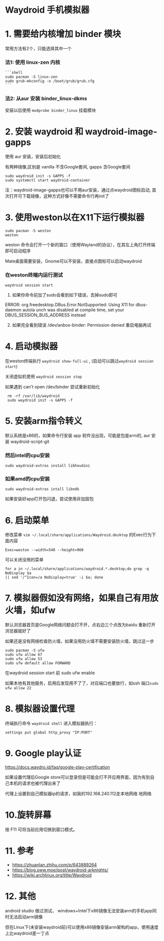 Waydroid 手机模拟器
===

# 1. 需要给内核增加 binder 模块

  常用方法有2个，只能选择其中一个
  ### 法1: 使用 linux-zen 内核
    ```shell
    sudo pacman -S linux-zen
    sudo grub-mkconfig -o /boot/grub/grub.cfg
    ```
  ### 法2: 从aur 安装 binder_linux-dkms
  安装以后使用 `modprobe binder_linux` 挂载模块

# 2. 安装 waydroid 和 waydroid-image-gapps

  使用 aur 安装，安装后初始化
  
  有两种镜像,区别是 vanilla 不含Google套间, gapps 含Google套间
  ```shell
  sudo waydroid init -s GAPPS -f
  sudo systemctl start waydroid-container
  ```

  注：waydroid-image-gapps也可以不用aur安装，通过点waydroid图标启动, 首次打开可下载镜像，这种方式好像不需要命令行再init了

# 3. 使用weston以在X11下运行模拟器
  ```shell
  sudo pacman -S weston
  weston
  ```
  weston 命令会打开一个新的窗口（使用Wayland的协议），在其左上角打开终端即可启动程序
 
  Mate桌面需要安装，Gnome可以不安装，直接点图标可以启动waydroid 
 ### 在weston终端内运行测试
  ```shell
  waydroid session start
  ```
  1. 如果你命令前加了sudo会看到如下错误，去掉sudo即可

ERROR: org.freedesktop.DBus.Error.NotSupported: Using X11 for dbus-daemon autola                                                                                                                                                                                                                                                                      unch was disabled at compile time, set your DBUS_SESSION_BUS_ADDRESS instead

  2. 如果完全看到错误 /dev/anbox-binder: Permission denied 重启电脑再试

# 4. 启动模拟器
  在weston终端执行 `waydroid show-full-ui` , (启动可以跳过`waydroid session start`)

  关闭虚拟机使用 `waydroid session stop`

  如果遇到 can't open /dev/binder 尝试重新初始化
  ```shell
   rm -rf /var/lib/waydroid
   sudo waydroid init -s GAPPS -f
  ```

# 5. 安装arm指令转义

  默认系统是x86的，如果命令行安装 app 软件没出现，可能是包是arm的, aur 安装  waydroid-script-git

  ### 然后intel的cpu安装
  ```shell
  sudo waydroid-extras install libhoudini
  ```
  ### 如果amd的cpu安装
  ```shell
  sudo waydroid-extras intall libndk
  ```
  如果安装好app打开包闪退，尝试使用非加固包

# 6. 启动菜单

  修改菜单 `vim ~/.local/share/applications/Waydroid.desktop` 的Exec行为下面内容
  
  ```
  Exec=weston --width=540 --height=960
  ```

  可以关闭没用的菜单
  ```shell
  for a in ~/.local/share/applications/waydroid.*.desktop;do grep -q NoDisplay $a                                                                                                                                                                                                                                                                       || sed '/^Icon=/a NoDisplay=true' -i $a; done
  ```

# 7. 模拟器假如没有网络，如果自己有用放火墙，如ufw
  默认浏览器首页是Google网络问题会打不开，点右边三个点改为baidu 重新打开浏览器就好了

  如果还是没有网络检查防火墙，如果没用防火墙不需要安装防火墙，跳过这一步
  ```shell
  sudo pacman -S ufw
  sudo ufw allow 67
  sudo ufw allow 53
  sudo ufw default allow FORWARD
  ```
  在waydroid session start 前 sudo ufw enable
  
  如果本地有其他服务，启用后发现用不了了，对应端口也要放行，如ssh 端口`sudo ufw allow 22`

# 8. 模拟器设置代理

  终端执行命令  `waydroid shell` 进入模拟器执行：
  ```shell
  settings put global http_proxy "IP:PORT"
  ```

# 9. Google play认证
  https://docs.waydro.id/faq/google-play-certification

  如果设置代理后Google store可以登录但是可能会打不开应用界面，因为有到自己本机的请求也被代理出来了

  代理上设置到自己模拟器ip的请求，如我的192.168.240.112走本地网络                                                                                                                                                                                                                                                                     地网络

# 10.旋转屏幕
  按 F11 可将当前应用切换到窗口模式。

# 11. 参考

  - https://zhuanlan.zhihu.com/p/643889264
  - https://blog.sww.moe/post/waydroid-arknights/
  - https://wiki.archlinux.org/title/Waydroid

# 12. 其他
   android studio 做过测试， windows+Intel下x86镜像无法安装arm的手机app同时无法启动arm镜像
   
   但在Linux下(未安装waydroid前)可以使用x86镜像安装arm架构的app，使用速度上比waydroid差一丁点
   

  
